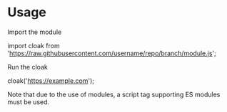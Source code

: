 # Usage
Import the module

import cloak from 'https://raw.githubusercontent.com/username/repo/branch/module.js';

Run the cloak

cloak('https://example.com');


Note that due to the use of modules, a script tag supporting ES modules must be used.
